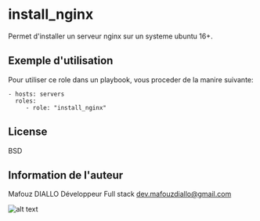 install_nginx
=========

Permet d'installer un serveur nginx sur un systeme ubuntu 16+.

<!-- Requirements
------------

Any pre-requisites that may not be covered by Ansible itself or the role should be mentioned here. For instance, if the role uses the EC2 module, it may be a good idea to mention in this section that the boto package is required.

Role Variables
--------------

A description of the settable variables for this role should go here, including any variables that are in defaults/main.yml, vars/main.yml, and any variables that can/should be set via parameters to the role. Any variables that are read from other roles and/or the global scope (ie. hostvars, group vars, etc.) should be mentioned here as well.

Dependencies
------------

A list of other roles hosted on Galaxy should go here, plus any details in regards to parameters that may need to be set for other roles, or variables that are used from other roles. -->

Exemple d'utilisation
----------------

Pour utiliser ce role dans un playbook, vous proceder de la manire suivante:

    - hosts: servers
      roles:
         - role: "install_nginx"

License
-------

BSD

Information de l'auteur
------------------

Mafouz DIALLO
Développeur Full stack
dev.mafouzdiallo@gmail.com

![alt text](https://i0.wp.com/www.sfdcamplified.com/wp-content/uploads/2019/04/linkedin-logo-copy.png)
